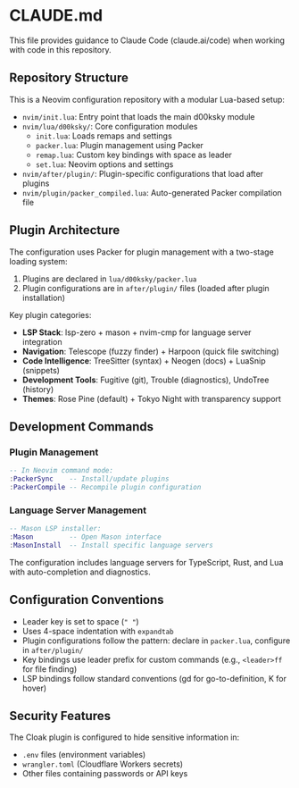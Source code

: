 # CLAUDE.md

This file provides guidance to Claude Code (claude.ai/code) when working with code in this repository.

## Repository Structure

This is a Neovim configuration repository with a modular Lua-based setup:

- `nvim/init.lua`: Entry point that loads the main d00ksky module
- `nvim/lua/d00ksky/`: Core configuration modules
  - `init.lua`: Loads remaps and settings
  - `packer.lua`: Plugin management using Packer
  - `remap.lua`: Custom key bindings with space as leader
  - `set.lua`: Neovim options and settings
- `nvim/after/plugin/`: Plugin-specific configurations that load after plugins
- `nvim/plugin/packer_compiled.lua`: Auto-generated Packer compilation file

## Plugin Architecture

The configuration uses Packer for plugin management with a two-stage loading system:
1. Plugins are declared in `lua/d00ksky/packer.lua`
2. Plugin configurations are in `after/plugin/` files (loaded after plugin installation)

Key plugin categories:
- **LSP Stack**: lsp-zero + mason + nvim-cmp for language server integration
- **Navigation**: Telescope (fuzzy finder) + Harpoon (quick file switching)
- **Code Intelligence**: TreeSitter (syntax) + Neogen (docs) + LuaSnip (snippets)
- **Development Tools**: Fugitive (git), Trouble (diagnostics), UndoTree (history)
- **Themes**: Rose Pine (default) + Tokyo Night with transparency support

## Development Commands

### Plugin Management
```lua
-- In Neovim command mode:
:PackerSync    -- Install/update plugins
:PackerCompile -- Recompile plugin configuration
```

### Language Server Management
```lua
-- Mason LSP installer:
:Mason         -- Open Mason interface
:MasonInstall  -- Install specific language servers
```

The configuration includes language servers for TypeScript, Rust, and Lua with auto-completion and diagnostics.

## Configuration Conventions

- Leader key is set to space (`" "`)
- Uses 4-space indentation with `expandtab`
- Plugin configurations follow the pattern: declare in `packer.lua`, configure in `after/plugin/`
- Key bindings use leader prefix for custom commands (e.g., `<leader>ff` for file finding)
- LSP bindings follow standard conventions (gd for go-to-definition, K for hover)

## Security Features

The Cloak plugin is configured to hide sensitive information in:
- `.env` files (environment variables)
- `wrangler.toml` (Cloudflare Workers secrets)
- Other files containing passwords or API keys